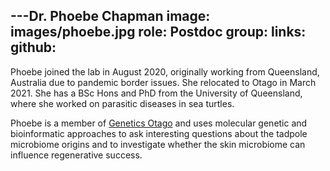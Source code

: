 ---Dr. Phoebe Chapman 
image: images/phoebe.jpg
role: Postdoc
group: 
links:
  github: 
---

Phoebe joined the lab in August 2020, originally working from Queensland, Australia due to pandemic border issues. She relocated to Otago in March 2021. She has a BSc Hons and PhD from the University of Queensland, where she worked on parasitic diseases in sea turtles.

Phoebe is a member of [Genetics Otago](https://blogs.otago.ac.nz/go/) and uses molecular genetic and bioinformatic approaches to ask interesting questions about the tadpole microbiome origins and to investigate whether the skin microbiome can influence regenerative success.
